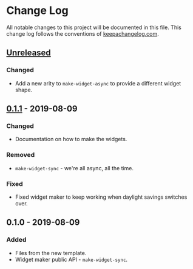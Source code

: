 # Change Log
All notable changes to this project will be documented in this file. This change log follows the conventions of [keepachangelog.com](http://keepachangelog.com/).

## [Unreleased]
### Changed
- Add a new arity to `make-widget-async` to provide a different widget shape.

## [0.1.1] - 2019-08-09
### Changed
- Documentation on how to make the widgets.

### Removed
- `make-widget-sync` - we're all async, all the time.

### Fixed
- Fixed widget maker to keep working when daylight savings switches over.

## 0.1.0 - 2019-08-09
### Added
- Files from the new template.
- Widget maker public API - `make-widget-sync`.

[Unreleased]: https://github.com/your-name/dietary-monitor/compare/0.1.1...HEAD
[0.1.1]: https://github.com/your-name/dietary-monitor/compare/0.1.0...0.1.1

